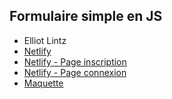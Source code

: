 ## Formulaire simple en JS

- Elliot Lintz
- [Netlify](https://relaxed-sinoussi-5e0514.netlify.com/)
- [Netlify - Page inscription](https://relaxed-sinoussi-5e0514.netlify.app/inscription.html)
- [Netlify - Page connexion](https://relaxed-sinoussi-5e0514.netlify.app/connexion.html)
- [Maquette](https://www.figma.com/file/cIujlUACuS6kEQCjJsKmpP/Formulaire-JS?node-id=1%3A2)